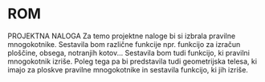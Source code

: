 # ROM

PROJEKTNA NALOGA
Za temo projektne naloge bi si izbrala pravilne mnogokotnike. Sestavila bom različne funkcije npr. funkcijo za izračun ploščine, obsega, notranjih kotov... Sestavila bom tudi funkcijo, ki pravilni mnogokotnik izriše. Poleg tega pa bi predstavila tudi geometrijska telesa, ki imajo za ploskve pravilne mnogokotnike in sestavila funkcijo, ki jih izriše. 
